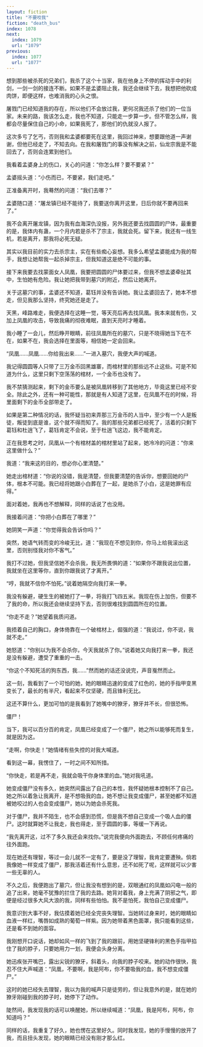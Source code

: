 ```yaml
---
layout: fiction
title: "不要咬我"
fiction: "death_bus"
index: 1078
next:
  index: 1079
  url: "1079"
previous:
  index: 1077
  url: "1077"
---
```

想到那些被杀死的兄弟们，我杀了这个十当家，我在他身上不停的挥动手中的利剑，一剑一剑的接连不断。如果不是孟婆阻止我，我还会继续下去，我想把他砍成肉饼，即便这样，也难消我的心头之恨。

屠戮门已经知道我的存在，所以他们不会放过我，更何况我还杀了他们的一位当家。未来的路，我该怎么走，我也不知道，只能走一步算一步。但不管怎么样，我都会尽量保住自己的小命，如果我死了，那他们的仇就没人报了。

这次多亏了乞丐，否则我和孟婆都要死在这里，我回过神来，想要跟他道一声谢谢，但他已经走了，不知去向。在我和屠戮门的事没有解决之前，仙龙宗我是不能回去了，否则会连累到他们。

我看着孟婆身上的伤口，关心的问道：“你怎么样？要不要紧？”

孟婆摇头道：“小伤而已，不要紧，我们走吧。”

正准备离开时，我蓦然的问道：“我们去哪？”

孟婆随口道：“屠龙镇已经不能待了，我要送你离开这里，日后你就不要再回来了。”

我不会离开屠龙镇，因为我有血海深仇没报，另外我还要去找圆圆的尸体，最重要的是，我体内有蛊，一个月内若是杀不了宗主，我就会死。留下来，我还有一线生机，若是离开，那我将必死无疑。

其实以我目前的实力去杀宗主，实在有些痴心妄想。我多么希望孟婆能成为我的帮手，我想让她帮我一起杀掉宗主，但我知道这是绝不可能的事。

接下来我要去找蒙面女人凤凰，我要把圆圆的尸体要过来，但我不想孟婆牵扯其中，生怕她有危险。我让她把我带到墓穴的附近，然后让她离开。

关于这墓穴的事，孟婆还不知道，葛钰并没有告诉她。我让孟婆回去了，她本不想走，但见我那么坚持，终究她还是走了。

天黑，峰路难走，我便选择在这睡一觉，等天亮后再去找凤凰。我本来就有伤，又加上凤凰的攻击，导致我痛的彻夜难眠，直到天亮时才睡着。

我小睡了一会儿，然后睁开眼睛，前往凤凰所在的墓穴，只是不晓得她当下在不在，如果不在，我会选择在里面等，相信她一定会回来。

“凤凰……凤凰……你给我出来……”一进入墓穴，我便大声的喊道。

我记得圆圆等人只带了三万金币回黑雄寨，而棺材里的那些远不止这些。可是不知道为什么，这里只剩下空荡荡的棺材，一个金币也没有了。

我不禁猜测起来，剩下的金币要么是被凤凰转移到了其他地方，毕竟这里已经不安全。除此之外，还有一种可能性，那就是有人知道了这里，在凤凰不在的时候，将里面剩下的金币全部带走了。

如果是第二种情况的话，我怀疑当初来弄那三万金币的人当中，至少有一个人是叛徒，叛徒到底是谁，这个就不得而知了。我的那些兄弟都已经死了，活着的只剩下葛钰和杜逍飞了，葛钰肯定不会说，至于杜逍飞这边，我不能肯定。

正在我思考之时，凤凰从一个有棺材盖的棺材里站了起来，她冷冷的问道：“你来这里做什么？”

我道：“我来这的目的，想必你心里清楚。”

她走出棺材道：“你说的没错，我是清楚，但我要清楚的告诉你，想要回她的尸体，根本不可能。我已经将她跟小白葬在了一起，是她杀了小白，这是她罪有应得。”

面对着她，我再也不想解释，同样的话说了也没用。

我接着问道：“你把小白葬在了哪里？”

她阴笑一声道：“你觉得我会告诉你吗？”

突然，她语气转而变的冷峻无比，道：“我现在不想见到你，你马上给我滚出这里，否则别怪我对你不客气。”

我打不过她，但我坚信她不会杀我，我无所畏惧的道：“如果你不跟我说出位置，我就坐在这里等你，直到你跟我说了才离开。”

“哼，我就不信你不怕死。”说着她隔空向我打来一拳。

我没有躲避，硬生生的被她打了一拳，将我打飞四五米。我现在伤上加伤，但要不了我的命，所以我还会继续坚持下去，否则很难找到圆圆所在的位置。

“你走不走？”她望着我质问道。

我捂着自己的胸口，身体倚靠在一个破棺材上，倔强的道：“我说过，你不说，我就不走。”

她怒道：“你别以为我不会杀你，今天我就杀了你。”说着她又向我打来一拳，我还是没有躲避，遭受了重重的一击。

“你这个不知死活的狗东西，我……”然而她的话还没说完，声音戛然而止。

这一刻，我看到了一个可怕的她，她的眼睛迅速的变成了红色的，她的手指甲变黑变长了，最长的有半尺，看起来不仅坚硬，而且锋利无比。

这还不算什么，更加可怕的是我看到了她嘴中的獠牙，獠牙并不长，但很恐怖。

僵尸！

当下，我可以百分百的肯定，凤凰已经变成了一个僵尸，她之所以能够死而复生，就是因为这。

“走啊，你快走！”她情绪有些失控的对我大喊道。

看到这一幕，我愣住了，一时之间不知所措。

“你快走，若是再不走，我就会吸干你身体里的血。”她对我吼道。

她变成僵尸没有多久，她突然间露出了自己的本性，我怀疑她根本控制不了自己。她之所以着急让我离开，是不想吸我的血，她不想让我变成僵尸，甚至她都不知道被她咬过的人也会变成僵尸，她以为她会杀死我。

对于僵尸，我并不陌生，也不会感到恐慌，但是我不想自己变成一个吸人血的僵尸。这时就算她不让我走，我也得走，至于圆圆的事，等缓一下再说。

“我先离开这，过不了多久我还会来找你。”说完我便向外面跑去，不顾任何疼痛的往外面跑。

现在她还有理智，等过一会儿就不一定有了，要是没了理智，我肯定要遭殃。倘若我像她一样变成了僵尸，那我活着还有什么意思，还不如死了呢，这样就可以少害一些无辜的人。

不久之后，我便跑出了墓穴，但让我没有想到的是，双眼通红的凤凰如闪电一般的追了出来，她毫不犹豫的拦住了我的去路。她背对着我，身上充满了阴邪之气，即便是经过很多大风大浪的我，同样有些怕怕。我不是怕死，我怕自己变成僵尸。

我意识到大事不好，我估摸着她已经全完丧失理智。当她转过身来时，她的眼睛如血液一样红，嘴唇如成熟的葡萄一样紫。因为她带着黑色面罩，我只能看到这些，还是看不到她的面容。

我刚想开口说话，她却如风一样的飞到了我的跟前，用她坚硬锋利的黑色手指甲掐住了我的脖子，只要她用力一划，我便会头身分离。

她迅疾张开嘴巴，露出尖锐的獠牙，斜着头，向我的脖子咬来。她的动作很快，我忍不住大声喊道：“凤凰，不要啊，我是阿布，你不要吸我的血，我不想变成僵尸。”

这时的她已经失去理智，我以为我的喊声只是徒劳的，但让我意外的是，就在她的獠牙刚碰到我的脖子时，她停下了动作。

陡然间，我发现我的话可以唤醒她，所以继续喊道：“凤凰，我是阿布，阿布，你知道吗？”

同样的话，我重复了好久，她也愣在这里好久。同时我发现，她的手慢慢的放开了我，而且扭头发现，她的眼睛已经没有刚才那么红。